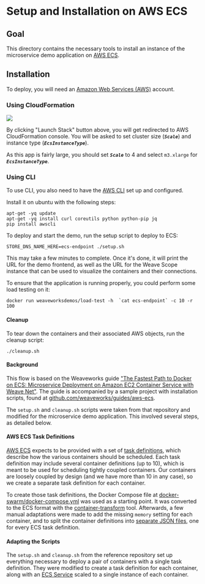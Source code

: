 <!-- deploy-test require-env AWS_ACCESS_KEY_ID AWS_SECRET_ACCESS_KEY AWS_DEFAULT_REGION -->

# Setup and Installation on AWS ECS

## Goal

This directory contains the necessary tools to install an instance of the microservice demo application on [AWS ECS](http://docs.aws.amazon.com/AmazonECS/latest/developerguide/Welcome.html).

## Installation

To deploy, you will need an [Amazon Web Services (AWS)](http://aws.amazon.com) account.

### Using CloudFormation

[![](https://s3.amazonaws.com/cloudformation-examples/cloudformation-launch-stack.png)](https://console.aws.amazon.com/cloudformation/home#/stacks/new?templateURL=https:%2F%2Fs3.amazonaws.com%2Fweaveworks-cfn-public%2Fmicroservices-demo%2Fmicroservices-demo.json)

By clicking "Launch Stack" button above, you will get redirected to AWS CloudFormation console. You will be asked to set cluster size (***`Scale`***) and instance type (***`EcsInstanceType`***).

As this app is fairly large, you should set ***`Scale`*** to 4 and select `m3.xlarge` for ***`EcsInstanceType`***.

### Using CLI

To use CLI, you also need to have the [AWS CLI](http://docs.aws.amazon.com/cli/latest/userguide/cli-chap-getting-set-up.html) set up and configured.

Install it on ubuntu with the following steps:
<!-- deploy-test-start pre-install -->
    apt-get -yq update
    apt-get -yq install curl coreutils python python-pip jq
    pip install awscli
<!-- deploy-test-end -->

To deploy and start the demo, run the setup script to deploy to ECS:

<!-- deploy-test-start create-infrastructure -->
    STORE_DNS_NAME_HERE=ecs-endpoint ./setup.sh
<!-- deploy-test-end -->

This may take a few minutes to complete. Once it's done, it will print the URL for the demo frontend, as well as the URL for the Weave Scope instance that can be used to visualize the containers and their connections.

To ensure that the application is running properly, you could perform some load testing on it:

<!-- deploy-test-start run-tests -->
    docker run weaveworksdemos/load-test -h  `cat ecs-endpoint` -c 10 -r 100
<!-- deploy-test-end -->

#### Cleanup

To tear down the containers and their associated AWS objects, run the cleanup script:

<!-- deploy-test-start destroy-infrastructure -->
    ./cleanup.sh
<!-- deploy-test-end -->

#### Background

This flow is based on the Weaveworks guide ["The Fastest Path to Docker on ECS: Microservice Deployment on Amazon EC2 Container Service with Weave Net"](https://www.weave.works/guides/service-discovery-and-load-balancing-with-weave-on-amazon-ecs-2/). The guide is accompanied by a sample project with installation scripts, found at [github.com/weaveworks/guides/aws-ecs](https://github.com/weaveworks/guides/tree/master/aws-ecs).

The `setup.sh` and `cleanup.sh` scripts were taken from that repository and modified for the microservice demo application.
This involved several steps, as detailed below.

#### AWS ECS Task Definitions

[AWS ECS](http://docs.aws.amazon.com/AmazonECS/latest/developerguide/Welcome.html) expects to be provided with a set of [task definitions](http://docs.aws.amazon.com/AmazonECS/latest/developerguide/task_defintions.html), which describe how the various containers should be scheduled. Each task definition may include several container definitions (up to 10), which is meant to be used for scheduling tightly coupled containers. Our containers are loosely coupled by design (and we have more than 10 in any case), so we create a separate task definition for each container.

To create those task definitions, the Docker Compose file at [docker-swarm/docker-compose.yml](../docker-swarm/docker-compose.yml) was used as a starting point. It was converted to the ECS format with the [container-transform](https://github.com/micahhausler/container-transform) tool. Afterwards, a few manual adaptations were made to add the missing `memory` setting for each container, and to split the container definitions into [separate JSON files](task-definitions), one for every ECS task definition.

#### Adapting the Scripts

The `setup.sh` and `cleanup.sh` from the reference repository set up everything necessary to deploy a pair of containers with a single task definition. They were modified to create a task definition for each container, along with an [ECS Service](http://docs.aws.amazon.com/AmazonECS/latest/developerguide/ecs_services.html) scaled to a single instance of each container.
